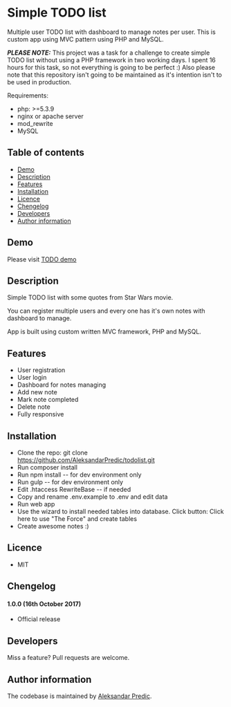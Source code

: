 # Simple TODO list

Multiple user TODO list with dashboard to manage notes per user. 
This is custom app using MVC pattern using PHP and MySQL.

***PLEASE NOTE:*** This project was a task for a challenge to create simple TODO list without using a PHP framework 
in two working days. I spent 16 hours for this task, so not everything is going to be perfect :) 
Also please note that this repository isn't going to be maintained as it's intention isn't to be used
in production.

Requirements: 
* php: >=5.3.9
* nginx or apache server
* mod_rewrite
* MySQL


## Table of contents

* [Demo](#demo)
* [Description](#description)
* [Features](#features)
* [Installation](#installation)
* [Licence](#licence)
* [Chengelog](#chengelog)
* [Developers](#developers)
* [Author information](#author-information)

## Demo

Please visit [TODO demo](http://todolist.acapredic.com)


## Description

Simple TODO list with some quotes from Star Wars movie. 

You can register multiple users and 
every one has it's own notes with dashboard to manage.

App is built using custom written MVC framework, PHP and MySQL.


## Features

* User registration
* User login
* Dashboard for notes managing
* Add new note
* Mark note completed
* Delete note
* Fully responsive


## Installation

* Clone the repo: git clone https://github.com/AleksandarPredic/todolist.git
* Run composer install
* Run npm install -- for dev environment only
* Run gulp -- for dev environment only 
* Edit .htaccess RewriteBase -- if needed
* Copy and rename .env.example to .env and edit data
* Run web app
* Use the wizard to install needed tables into database. Click button: Click here to use "The Force" and create tables
* Create awesome notes :)


## Licence

* MIT


## Chengelog


#### 1.0.0 (16th October 2017)
* Official release


## Developers

Miss a feature? Pull requests are welcome.


## Author information

The codebase is maintained by [Aleksandar Predic](https://github.com/AleksandarPredic).